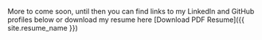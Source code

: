 More to come soon, until then you can find links to my LinkedIn and GitHub profiles below or download my resume here [Download PDF Resume]({{ site.resume_name }})

